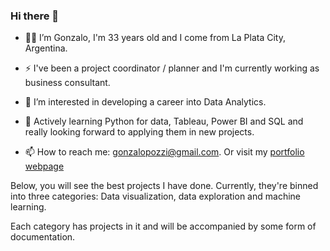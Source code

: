### Hi there 👋

- 👨‍💻 I’m Gonzalo, I'm 33 years old and I come from La Plata City, Argentina.

- ⚡ I've been a project coordinator / planner and I'm currently working as business consultant.

- 👀 I’m interested in developing a career into Data Analytics.

- 🌱 Actively learning Python for data, Tableau, Power BI and SQL and really looking forward to applying them in new projects.

- 📫 How to reach me: gonzalopozzi@gmail.com. Or visit my [portfolio webpage](https://gonzalopozzi.com.ar/)

Below, you will see the best projects I have done. Currently, they're binned into three categories: Data visualization, data exploration and machine learning.

Each category has projects in it and will be accompanied by some form of documentation.
